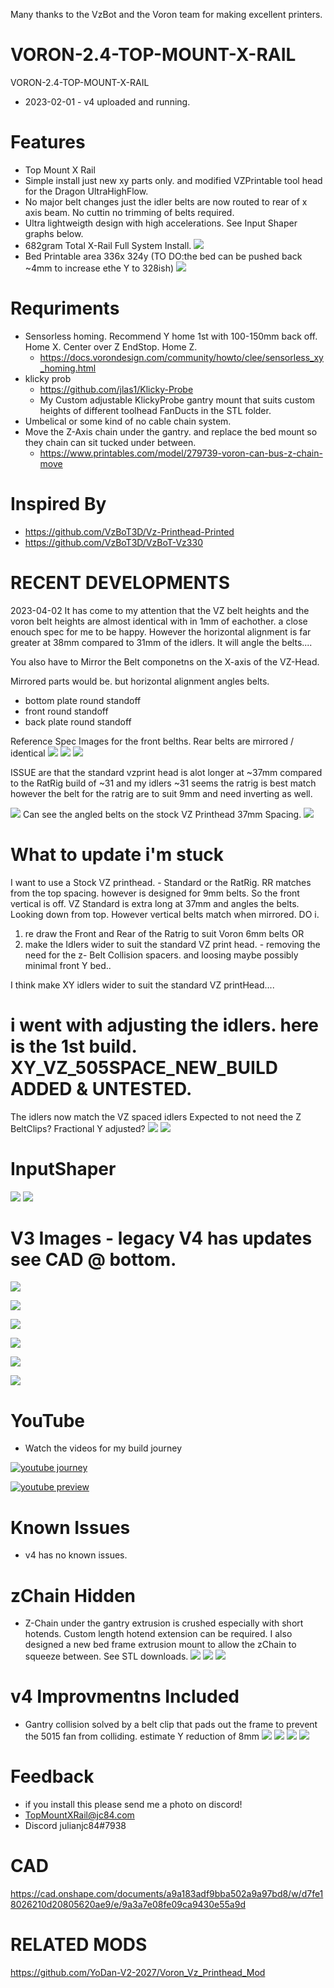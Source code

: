 Many thanks to the VzBot and the Voron team for making excellent printers.

# VORON-2.4-TOP-MOUNT-X-RAIL

VORON-2.4-TOP-MOUNT-X-RAIL
- 2023-02-01 - v4 uploaded and running.

# Features

- Top Mount X Rail
- Simple install just new xy parts only. and modified VZPrintable tool head for the Dragon UltraHighFlow.
- No major belt changes just the idler belts are now routed to rear of x axis beam. No cuttin no trimming of belts required.
- Ultra lightweigth design with high accelerations. See Input Shaper graphs below.
- 682gram Total X-Rail Full System Install.
 ![](images/v3/682g.png)
- Bed Printable area 336x 324y (TO DO:the bed can be pushed back ~4mm to increase ethe Y to 328ish)
 ![](images/336x324y.jpg)

# Requriments

- Sensorless homing. Recommend Y home 1st with 100-150mm back off. Home X. Center over Z EndStop. Home Z.
  - https://docs.vorondesign.com/community/howto/clee/sensorless_xy_homing.html
- klicky prob
  - https://github.com/jlas1/Klicky-Probe
  - My Custom adjustable KlickyProbe gantry mount that suits custom heights of different toolhead FanDucts in the STL folder.
- Umbelical or some kind of no cable chain system.
- Move the Z-Axis chain under the gantry. and replace the bed mount so they chain can sit tucked under between.
  - https://www.printables.com/model/279739-voron-can-bus-z-chain-move

# Inspired By

- https://github.com/VzBoT3D/Vz-Printhead-Printed
- https://github.com/VzBoT3D/VzBoT-Vz330

# RECENT DEVELOPMENTS
2023-04-02 It has come to my attention that the VZ belt heights and the voron belt heights are almost identical with in 1mm of eachother.
a close enouch spec for me to be happy. However the horizontal alignment is far greater at 38mm compared to 31mm of the idlers. It will angle the belts....

You also have to Mirror the Belt componetns on the X-axis of the VZ-Head.

Mirrored parts would be. but horizontal alignment angles belts. 
- bottom plate round standoff
- front round standoff
- back plate round standoff 

Reference Spec Images for the front belths. Rear belts are mirrored / identical
![](images/vz/voron_front.png)
![](images/vz/vz_front.png)
![](images/vz/voron_left_vz_right.png)

ISSUE are that the standard vzprint head is alot longer at ~37mm compared to the RatRig build of ~31 and my idlers ~31
seems the ratrig is best match however the belt for the ratrig are to suit 9mm and need inverting as well.

![](images/vz/vzstandard-vs-rr.png)
Can see the angled belts on the stock VZ Printhead 37mm Spacing.
![](images/vz/vzangled_belts.jpg)

# What to update i'm stuck

I want to use a Stock VZ printhead. - Standard or the RatRig.
RR matches from the top spacing. however is designed for 9mm belts. So the front vertical is off.
VZ Standard is extra long at 37mm and angles the belts. Looking down from top. However vertical belts match when mirrored.
DO i.
1) re draw the Front and Rear of the Ratrig to suit Voron 6mm belts
OR
2) make the Idlers wider to suit the standard VZ print head. - removing the need for the z- Belt Collision spacers. and loosing maybe possibly minimal front Y bed..

I think make XY idlers wider to suit the standard VZ printHead....


# i went with adjusting the idlers. here is the 1st build. XY_VZ_505SPACE_NEW_BUILD ADDED & UNTESTED. 
The idlers now match the VZ spaced idlers
Expected to not need the Z BeltClips?
Fractional Y adjusted?
![](images/vz/xy_old.png)
![](images/vz/updatedvzxy.png)

# InputShaper
![](images/input_shaper/x.png)
![](images/input_shaper/y.png) 

# V3 Images - legacy V4 has updates see CAD @ bottom.

![](images/v3/l_front.png) 

![](images/v3/l_side.png) 

![](images/v3/l_iso.png) 

![](images/v3/v3iso.png) 

![](images/v3/v3back.png) 

![](images/v3/v3right.png) 

# YouTube

- Watch the videos for my build journey

[![youtube journey](https://img.youtube.com/vi/8w1qv4k_UrQ/0.jpg)](https://www.youtube.com/watch?v=8w1qv4k_UrQ)

[![youtube preview](https://img.youtube.com/vi/LdVHs1veAIQ/0.jpg)](https://www.youtube.com/watch?v=LdVHs1veAIQ)

# Known Issues

- v4 has no known issues.

# zChain Hidden

 - Z-Chain under the gantry extrusion is crushed especially with short hotends. Custom length hotend extension can be required. I also designed a new bed frame extrusion mount to allow the zChain to squeeze between. See STL downloads.
![](images/zchain/zchain3.png)
![](images/zchain/zchain2.png)
![](images/zchain/zchain1.jpg)

# v4 Improvmentns Included

- Gantry collision solved by a belt clip that pads out the frame to prevent the 5015 fan from colliding. estimate Y reduction of 8mm
![](images/v4/front_belt.png)
![](images/v4/top_belt.png)
![](images/v4/front_limit_stop.png)
![](images/v4/front_limit_stop_2.png)

# Feedback

 - if you install this please send me a photo on discord!
 - TopMountXRail@jc84.com
 - Discord julianjc84#7938
 
 # CAD
 
 https://cad.onshape.com/documents/a9a183adf9bba502a9a97bd8/w/d7fe18026210d20805620ae9/e/9a3a7e08fe09ca9430e55a9d

 # RELATED MODS
 https://github.com/YoDan-V2-2027/Voron_Vz_Printhead_Mod
 